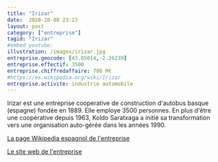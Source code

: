 ```yaml
---
title: "Irizar"
date:  2020-10-08 23:23
layout: post
category: ["entreprise"]
tagid: "Irizar"
#embed_youtube:
illustration: /images/irizar.jpg
entreprise.geocode: [43.05014,-2.26239]
entreprise.effectif: 3500
entreprise.chiffredaffaire: 700 M€
#https://es.wikipedia.org/wiki/Irizar
entreprise.activite: industrie automobile
---
```


Irizar est une entreprise cooperative de construction d'autobus basque (espagne) fondée en 1889. Elle employe 3500 personnes. En plus d'être une coopérative depuis 1963, Koldo Saratxaga a initié sa transformation vers une organisation auto-gérée dans les années 1990.

[La page Wikipedia espagnol de l'entreprise](https://es.wikipedia.org/wiki/Irizar)

[Le site web de l'entreprise](https://www.irizar.com/)
